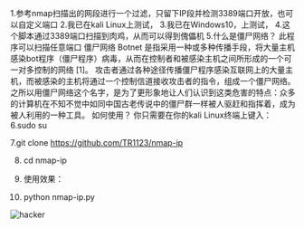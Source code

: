 1.参考nmap扫描出的网段进行一个过滤，只留下IP段并检测3389端口开放，也可以自定义端口
2.我已在kali Linux上测试，
3.我已在Windows10，上测试，
4.这个脚本通过3389端口扫描到肉鸡，从而可以得到傀儡机
5.什么是僵尸网络？
此程序可以扫描任意端口
僵尸网络 Botnet 是指采用一种或多种传播手段，将大量主机感染bot程序（僵尸程序）病毒，从而在控制者和被感染主机之间所形成的一个可一对多控制的网络 [1]。
攻击者通过各种途径传播僵尸程序感染互联网上的大量主机，而被感染的主机将通过一个控制信道接收攻击者的指令，组成一个僵尸网络。之所以用僵尸网络这个名字，是为了更形象地让人们认识到这类危害的特点：众多的计算机在不知不觉中如同中国古老传说中的僵尸群一样被人驱赶和指挥着，成为被人利用的一种工具。
如何使用？
你只需要在你的kali Linux终端上键入：
6.sudo su 

7.git clone https://github.com/TR1123/nmap-ip

8. cd nmap-ip

9. 使用效果：

10. python nmap-ip.py
 





![hacker](https://github.com/TR1123/nmap-ip/assets/129511785/4d3755c0-cdee-45b6-88d6-f631daac8593)
